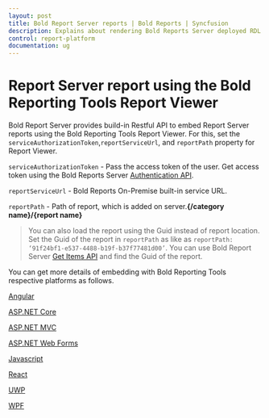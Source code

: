 ```yaml
---
layout: post
title: Bold Report Server reports | Bold Reports | Syncfusion
description: Explains about rendering Bold Reports Server deployed RDL reports using the Bold Reporting Tools Report Viewer with the help of embedded Report Service.
control: report-platform
documentation: ug
---
```


# Report Server report using the Bold Reporting Tools Report Viewer

Bold Report Server provides build-in Restful API to embed Report Server reports using the Bold Reporting Tools Report Viewer. For this, set the `serviceAuthorizationToken`,`reportServiceUrl`, and `reportPath` property for Report Viewer.

   `serviceAuthorizationToken` - Pass the access token of the user. Get access token using the Bold Reports Server  <a href="../../../rest-api-reference/v1.0/#operation/Authentication" target="_blank">Authentication API</a>.

   `reportServiceUrl` -  Bold Reports On-Premise built-in service URL.

   `reportPath` -  Path of report, which is added on server.**{/category name}/{report name}**

   > You can also load the report using the Guid instead of report location. Set the Guid of the report in `reportPath` as like as `reportPath: ‘91f24bf1-e537-4488-b19f-b37f77481d00’`. You can use Bold Report Server  <a href="../../../rest-api-reference/v1.0/#operation/Items_GetItems" target="_blank">Get Items API</a> and find the Guid of the report.

You can get more details of embedding with Bold Reporting Tools respective platforms as follows.

  [Angular](https://help.boldreports.com/angular/report-viewer/reportserver-report/)

  [ASP.NET Core](https://help.boldreports.com/aspnet-core/report-viewer/reportserver-report/)

  [ASP.NET MVC](https://help.boldreports.com/aspnet-mvc/report-viewer/reportserver-report/)

  [ASP.NET Web Forms](https://help.boldreports.com/aspnet-web-forms/report-viewer/reportserver-report/)

  [Javascript](https://help.boldreports.com/javascript/report-viewer/reportserver-report/)

  [React](https://help.boldreports.com/embedded-reporting/react-reporting/report-viewer/reportserver-report/)

  [UWP](https://help.boldreports.com/uwp/report-viewer/reportserver-report/)

  [WPF](https://help.boldreports.com/wpf/report-viewer/reportserver-report/)